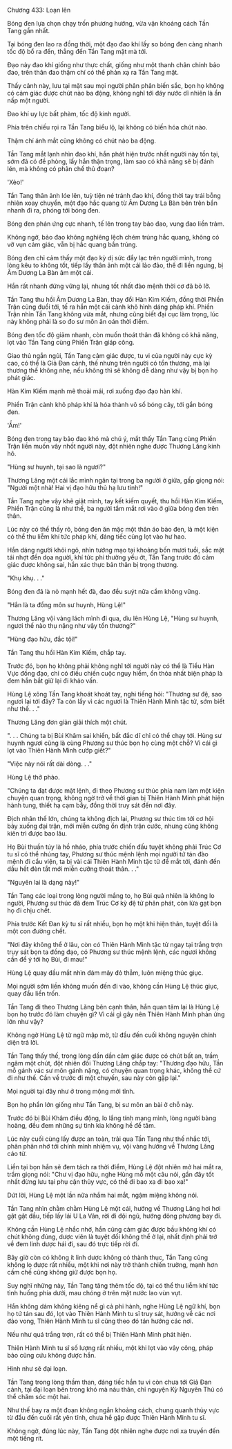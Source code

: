




Chương 433: Loạn lên


Bóng đen lựa chọn chạy trốn phương hướng, vừa vặn khoảng cách Tần Tang gần nhất.

Tại bóng đen lao ra đồng thời, một đạo đao khí lấy so bóng đen càng nhanh tốc độ bổ ra đến, thẳng đến Tần Tang mặt mà tới.

Đạo này đao khí giống như thực chất, giống như một thanh chân chính bảo đao, trên thân đao thậm chí có thể phản xạ ra Tần Tang mặt.

Thấy cảnh này, lưu tại mặt sau mọi người phân phân biến sắc, bọn họ không có cảm giác được chút nào ba động, không nghĩ tới đáy nước dĩ nhiên là ẩn nấp một người.

Đao khí uy lực bất phàm, tốc độ kinh người.

Phía trên chiếu rọi ra Tần Tang biểu lộ, lại không có biến hóa chút nào.

Thậm chí ánh mắt cũng không có chút nào ba động.

Tần Tang mắt lạnh nhìn đao khí, hắn phát hiện trước nhất người này tồn tại, sớm đã có đề phòng, lấy hắn thận trọng, làm sao có khả năng sẽ bị đánh lén, mà không có phản chế thủ đoạn?

'Xèo!'

Tần Tang thân ảnh lóe lên, tuỳ tiện né tránh đao khí, đồng thời tay trái bỗng nhiên xoay chuyển, một đạo hắc quang từ Âm Dương La Bàn bên trên bắn nhanh đi ra, phóng tới bóng đen.

Bóng đen phản ứng cực nhanh, tế lên trong tay bảo đao, vung đao liền trảm.

Không ngờ, bảo đao không nghiêng lệch chém trúng hắc quang, không có vỡ vụn cảm giác, vẫn bị hắc quang bắn trúng.

Bóng đen chỉ cảm thấy một đạo kỳ dị sức đẩy lạc trên người mình, trong lòng kêu to không tốt, tiếp lấy thân ảnh một cái lảo đảo, thế đi liền ngưng, bị Âm Dương La Bàn âm một cái.

Hắn rất nhanh đứng vững lại, nhưng tốt nhất đào mệnh thời cơ đã bỏ lỡ.

Tần Tang thu hồi Âm Dương La Bàn, thay đổi Hàn Kim Kiếm, đồng thời Phiền Trận cũng đuổi tới, tế ra hắn một cái cành khô hình dáng pháp khí. Phiền Trận nhìn Tần Tang không vừa mắt, nhưng cũng biết đại cục làm trọng, lúc này không phải là so đo sư môn ân oán thời điểm.

Bóng đen tốc độ giảm nhanh, còn muốn thoát thân đã không có khả năng, lọt vào Tần Tang cùng Phiền Trận giáp công.

Giao thủ ngắn ngủi, Tần Tang cảm giác được, tu vi của người này cực kỳ cao, có thể là Giả Đan cảnh, thế nhưng trên người có tổn thương, mà lại thương thế không nhẹ, nếu không thì sẽ không dễ dàng như vậy bị bọn họ phát giác.

Hàn Kim Kiếm mạnh mẽ thoải mái, rơi xuống đạo đạo hàn khí.

Phiền Trận cành khô pháp khí là hóa thành vô số bóng cây, tới gần bóng đen.

'Ầm!'

Bóng đen trong tay bảo đao khó mà chú ý, mắt thấy Tần Tang cùng Phiền Trận liền muốn vây nhốt người này, đột nhiên nghe được Thương Lăng kinh hô.

"Hùng sư huynh, tại sao là ngươi?"

Thương Lăng một cái lắc mình ngăn tại trong ba người ở giữa, gấp giọng nói: "Người một nhà! Hai vị đạo hữu thủ hạ lưu tình!"

Tần Tang nghe vậy khẽ giật mình, tay kết kiếm quyết, thu hồi Hàn Kim Kiếm, Phiền Trận cũng là như thế, ba người tầm mắt rơi vào ở giữa bóng đen trên thân.

Lúc này có thể thấy rõ, bóng đen ăn mặc một thân áo bào đen, là một kiện có thể thu liễm khí tức pháp khí, đáng tiếc cũng lọt vào hư hao.

Hắn dáng người khôi ngô, nhìn tướng mạo tại khoảng bốn mươi tuổi, sắc mặt tái nhợt đến dọa người, khí tức phi thường yếu ớt, Tần Tang trước đó cảm giác được không sai, hắn xác thực bản thân bị trọng thương.

"Khụ khụ. . ."

Bóng đen đã là nỏ mạnh hết đà, đao đều suýt nữa cầm không vững.

"Hắn là ta đồng môn sư huynh, Hùng Lệ!"

Thương Lăng vội vàng lách mình đi qua, dìu lên Hùng Lệ, "Hùng sư huynh, ngươi thế nào thụ nặng như vậy tổn thương?"

"Hùng đạo hữu, đắc tội!"

Tần Tang thu hồi Hàn Kim Kiếm, chắp tay.

Trước đó, bọn họ không phải không nghĩ tới người này có thể là Tiểu Hàn Vực đồng đạo, chỉ có điều chiến cuộc nguy hiểm, ổn thỏa nhất biện pháp là đem hắn bắt giữ lại đi khảo vấn.

Hùng Lệ xông Tần Tang khoát khoát tay, nghi tiếng hỏi: "Thương sư đệ, sao ngươi lại tới đây? Ta còn lấy vì các ngươi là Thiên Hành Minh tặc tử, sớm biết như thế. . ."

Thương Lăng đơn giản giải thích một chút.

". . . Chúng ta bị Bùi Khâm sai khiến, bất đắc dĩ chỉ có thể chạy tới. Hùng sư huynh ngươi cũng là cùng Phương sư thúc bọn họ cùng một chỗ? Vì cái gì lọt vào Thiên Hành Minh cướp giết?"

"Việc này nói rất dài dòng. . ."

Hùng Lệ thở phào.

"Chúng ta đạt được mật lệnh, đi theo Phương sư thúc phía nam làm một kiện chuyện quan trọng, không ngờ trở về thời gian bị Thiên Hành Minh phát hiện hành tung, thiết hạ cạm bẫy, đồng thời truy sát đến nơi đây.

Địch nhân thế lớn, chúng ta không địch lại, Phương sư thúc tìm tới cơ hội bày xuống đại trận, mới miễn cưỡng ổn định trận cước, nhưng cũng không kiên trì được bao lâu.

Họ Bùi thuần túy là hồ nháo, phía trước chiến đấu tuyệt không phải Trúc Cơ tu sĩ có thể nhúng tay, Phương sư thúc mệnh lệnh mọi người tứ tán đào mệnh đi cầu viện, ta bị vài cái Thiên Hành Minh tặc tử để mắt tới, đánh đến dầu hết đèn tắt mới miễn cưỡng thoát thân. . ."

"Nguyên lai là dạng này!"

Tần Tang các loại trong lòng người mắng to, họ Bùi quả nhiên là không lo người, Phương sư thúc đã đem Trúc Cơ kỳ đệ tử phân phát, còn lừa gạt bọn họ đi chịu chết.

Phía trước Kết Đan kỳ tu sĩ rất nhiều, bọn họ một khi hiện thân, tuyệt đối là một con đường chết.

"Nơi đây không thể ở lâu, còn có Thiên Hành Minh tặc tử ngay tại trắng trợn truy sát bọn ta đồng đạo, có Phương sư thúc mệnh lệnh, các ngươi không cần để ý tới họ Bùi, đi mau!"

Hùng Lệ quay đầu mắt nhìn đám mây đỏ thẳm, luôn miệng thúc giục.

Mọi người sớm liền không muốn đến đi vào, không cần Hùng Lệ thúc giục, quay đầu liền trốn.

Tần Tang đi theo Thương Lăng bên cạnh thân, hắn quan tâm lại là Hùng Lệ bọn họ trước đó làm chuyện gì? Vì cái gì gây nên Thiên Hành Minh phản ứng lớn như vậy?

Không ngờ Hùng Lệ từ ngữ mập mờ, từ đầu đến cuối không nguyện chính diện trả lời.

Tần Tang thấy thế, trong lòng dần dần cảm giác được có chút bất an, trầm ngâm một chút, đột nhiên đối Thương Lăng chắp tay: "Thương đạo hữu, Tần mỗ gánh vác sư môn gánh nặng, có chuyện quan trọng khác, không thể cứ đi như thế. Cần về trước đi một chuyến, sau này còn gặp lại."

Mọi người tại đây như ở trong mộng mới tỉnh.

Bọn họ phần lớn giống như Tần Tang, bị sư môn an bài ở chỗ này.

Trước đó bị Bùi Khâm điều động, lo lắng tính mạng mình, lòng người bàng hoàng, đều đem những sự tình kia không hề để tâm.

Lúc này cuối cùng lấy được an toàn, trải qua Tần Tang như thế nhắc tới, phân phân nhớ tới chính mình nhiệm vụ, vội vàng hướng về Thương Lăng cáo từ.

Liền tại bọn hắn sẽ đem tách ra thời điểm, Hùng Lệ đột nhiên mở hai mắt ra, trầm giọng nói: "Chư vị đạo hữu, nghe Hùng mỗ một câu nói, gần đây tốt nhất đừng lưu tại phụ cận thủy vực, có thể đi bao xa đi bao xa!"

Dứt lời, Hùng Lệ một lần nữa nhắm hai mắt, ngậm miệng không nói.

Tần Tang nhìn chằm chằm Hùng Lệ một cái, hướng về Thương Lăng hơi hơi gật gật đầu, tiếp lấy lái U La Vân, rời đi đội ngũ, hướng đông phương bay đi.

Không cần Hùng Lệ nhắc nhở, hắn cũng cảm giác được bầu không khí có chút không đúng, dược viên là tuyệt đối không thể ở lại, nhất định phải trở về đem linh dược hái đi, sau đó trực tiếp rời đi.

Bây giờ còn có không ít linh dược không có thành thục, Tần Tang cũng không lo được rất nhiều, một khi nơi này trở thành chiến trường, mạnh hơn cấm chế cũng không giữ được bọn họ.

Suy nghĩ những này, Tần Tang tăng thêm tốc độ, tại có thể thu liễm khí tức tình huống phía dưới, mau chóng ở trên mặt nước lao vùn vụt.

Hắn không dám không kiêng nể gì cả phi hành, nghe Hùng Lệ ngữ khí, bọn họ tứ tán sau đó, lọt vào Thiên Hành Minh tu sĩ truy sát, hướng về các nơi đào vong, Thiên Hành Minh tu sĩ cũng theo đó tán hướng các nơi.

Nếu như quá trắng trợn, rất có thể bị Thiên Hành Minh phát hiện.

Thiên Hành Minh tu sĩ số lượng rất nhiều, một khi lọt vào vây công, pháp bảo cũng cứu không được hắn.

Hình như sẽ đại loạn.

Tần Tang trong lòng thầm than, đáng tiếc hắn tu vi còn chưa tới Giả Đan cảnh, tại đại loạn bên trong khó mà náu thân, chỉ nguyện Kỳ Nguyên Thú có thể chăm sóc một hai.

Như thế bay ra một đoạn không ngắn khoảng cách, chung quanh thủy vực từ đầu đến cuối rất yên tĩnh, chưa hề gặp được Thiên Hành Minh tu sĩ.

Không ngờ, đúng lúc này, Tần Tang đột nhiên nghe được nơi xa truyền đến một tiếng rít.




